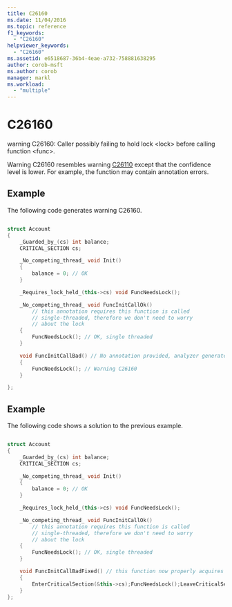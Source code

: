 ```yaml
---
title: C26160
ms.date: 11/04/2016
ms.topic: reference
f1_keywords:
  - "C26160"
helpviewer_keywords:
  - "C26160"
ms.assetid: e6518687-36b4-4eae-a732-758881638295
author: corob-msft
ms.author: corob
manager: markl
ms.workload:
  - "multiple"
---
```

# C26160
warning C26160: Caller possibly failing to hold lock \<lock> before calling function \<func>.

 Warning C26160 resembles warning [C26110](../code-quality/c26110.md) except that the confidence level is lower. For example, the function may contain annotation errors.

## Example
 The following code generates warning C26160.

```cpp

struct Account
{
    _Guarded_by_(cs) int balance;
    CRITICAL_SECTION cs;

    _No_competing_thread_ void Init()
    {
        balance = 0; // OK
    }

    _Requires_lock_held_(this->cs) void FuncNeedsLock();

    _No_competing_thread_ void FuncInitCallOk()
        // this annotation requires this function is called
        // single-threaded, therefore we don't need to worry
        // about the lock
    {
        FuncNeedsLock(); // OK, single threaded
    }

    void FuncInitCallBad() // No annotation provided, analyzer generates warning
    {
        FuncNeedsLock(); // Warning C26160
    }

};
```

## Example
 The following code shows a solution to the previous example.

```cpp

struct Account
{
    _Guarded_by_(cs) int balance;
    CRITICAL_SECTION cs;

    _No_competing_thread_ void Init()
    {
        balance = 0; // OK
    }

    _Requires_lock_held_(this->cs) void FuncNeedsLock();

    _No_competing_thread_ void FuncInitCallOk()
        // this annotation requires this function is called
        // single-threaded, therefore we don't need to worry
        // about the lock
    {
        FuncNeedsLock(); // OK, single threaded
    }

    void FuncInitCallBadFixed() // this function now properly acquires (and releases) the lock
    {
        EnterCriticalSection(&this->cs);FuncNeedsLock();LeaveCriticalSection(&this->cs);
    }
};
```
